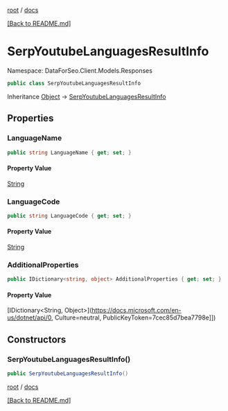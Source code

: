 [root](./../ "root") / [docs](./ "docs")

[[Back to README.md]](./../README.md "[Back to README.md]")

# SerpYoutubeLanguagesResultInfo

Namespace: DataForSeo.Client.Models.Responses

```csharp
public class SerpYoutubeLanguagesResultInfo
```

Inheritance [Object](https://docs.microsoft.com/en-us/dotnet/api/Object) → [SerpYoutubeLanguagesResultInfo](./SerpYoutubeLanguagesResultInfo.md)

## Properties

### **LanguageName**

```csharp
public string LanguageName { get; set; }
```

#### Property Value

[String](https://docs.microsoft.com/en-us/dotnet/api/String)<br>

### **LanguageCode**

```csharp
public string LanguageCode { get; set; }
```

#### Property Value

[String](https://docs.microsoft.com/en-us/dotnet/api/String)<br>

### **AdditionalProperties**

```csharp
public IDictionary<string, object> AdditionalProperties { get; set; }
```

#### Property Value

[IDictionary&lt;String, Object&gt;](https://docs.microsoft.com/en-us/dotnet/api/0, Culture=neutral, PublicKeyToken=7cec85d7bea7798e]])<br>

## Constructors

### **SerpYoutubeLanguagesResultInfo()**

```csharp
public SerpYoutubeLanguagesResultInfo()
```

[root](./../ "root") / [docs](./ "docs")

[[Back to README.md]](./../README.md "[Back to README.md]")